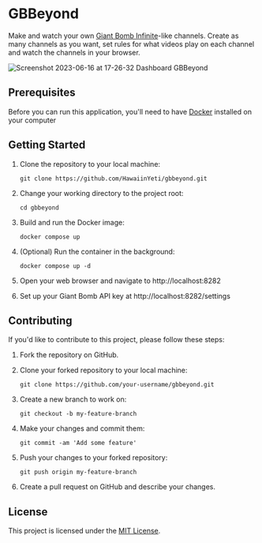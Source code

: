 # GBBeyond

Make and watch your own [Giant Bomb Infinite](https://www.giantbomb.com/infinite/)-like channels. Create as many channels as you want, set rules for what videos play on each channel and watch the channels in your browser.

![Screenshot 2023-06-16 at 17-26-32 Dashboard GBBeyond](https://github.com/HawaiinYeti/GBBeyond/assets/11588185/2f294671-1fd2-4d50-9a3d-9af51dc4edcf)

## Prerequisites

Before you can run this application, you'll need to have [Docker](https://www.docker.com/products/docker-desktop) installed on your computer

## Getting Started

1. Clone the repository to your local machine:

   ```
   git clone https://github.com/HawaiinYeti/gbbeyond.git
   ```

2. Change your working directory to the project root:

   ```
   cd gbbeyond
   ```

3. Build and run the Docker image:

   ```
   docker compose up
   ```

4. (Optional) Run the container in the background:

   ```
   docker compose up -d
   ```

5. Open your web browser and navigate to http://localhost:8282

6. Set up your Giant Bomb API key at http://localhost:8282/settings

## Contributing

If you'd like to contribute to this project, please follow these steps:

1. Fork the repository on GitHub.

2. Clone your forked repository to your local machine:

   ```
   git clone https://github.com/your-username/gbbeyond.git
   ```

3. Create a new branch to work on:

   ```
   git checkout -b my-feature-branch
   ```

4. Make your changes and commit them:

   ```
   git commit -am 'Add some feature'
   ```

5. Push your changes to your forked repository:

   ```
   git push origin my-feature-branch
   ```

6. Create a pull request on GitHub and describe your changes.

## License

This project is licensed under the [MIT License](LICENSE.md).
